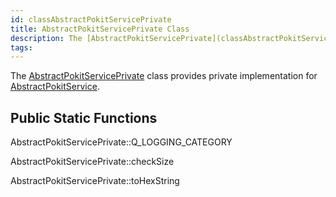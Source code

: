 ```yaml
---
id: classAbstractPokitServicePrivate
title: AbstractPokitServicePrivate Class
description: The [AbstractPokitServicePrivate](classAbstractPokitServicePrivate) class provides private implementation for [AbstractPokitService](classAbstractPokitService).
tags:
---
```

The [AbstractPokitServicePrivate](classAbstractPokitServicePrivate) class provides private implementation for [AbstractPokitService](classAbstractPokitService).



## Public Static Functions



AbstractPokitServicePrivate::Q_LOGGING_CATEGORY



AbstractPokitServicePrivate::checkSize



AbstractPokitServicePrivate::toHexString



